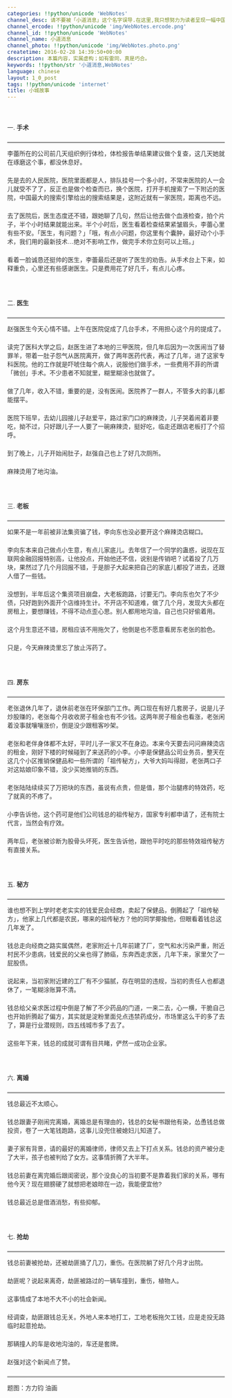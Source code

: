 ```yaml
---
categories: !!python/unicode 'WebNotes'
channel_desc: 请不要被「小道消息」这个名字误导.在这里,我只想努力为读者呈现一幅中国互联网的清明上河图.
channel_ercode: !!python/unicode 'img/WebNotes.ercode.png'
channel_id: !!python/unicode 'WebNotes'
channel_name: 小道消息
channel_photo: !!python/unicode 'img/WebNotes.photo.png'
createtime: 2016-02-28 14:39:50+00:00
description: 本篇内容，实属虚构；如有雷同，真是巧合。
keywords: !!python/str '小道消息,WebNotes'
language: chinese
layout: 1_0_post
tags: !!python/unicode 'internet'
title: 小城故事
---
```

<div class="rich_media_content" id="js_content">
<p style="font-family: Avenir, sans-serif; border: 0px; margin-top: 2px; margin-bottom: 22px; outline: 0px; color: rgb(51, 51, 51); white-space: normal;">
<br/>
</p>
<p style="font-family: Avenir, sans-serif; border: 0px; margin-top: 2px; margin-bottom: 22px; outline: 0px; color: rgb(51, 51, 51); white-space: normal;">
         一.
         <strong>
          手术
         </strong>
</p>
<hr style="font-family: Avenir, sans-serif; border-right-width: 0px; border-bottom-width: 0px; border-left-width: 0px; border-top-style: solid; border-top-color: rgb(234, 234, 234); height: 1px; margin-top: 1em; margin-bottom: 1em; color: rgb(51, 51, 51); white-space: normal;"/>
<p style="font-family: Avenir, sans-serif; border: 0px; margin-top: 2px; margin-bottom: 22px; outline: 0px; color: rgb(51, 51, 51); white-space: normal;">
         李蕾所在的公司前几天组织例行体检，体检报告单结果建议做个复查，这几天她就在琢磨这个事，都没休息好。
        </p>
<p style="font-family: Avenir, sans-serif; border: 0px; margin-top: 2px; margin-bottom: 22px; outline: 0px; color: rgb(51, 51, 51); white-space: normal;">
         先是去的人民医院，医院里面都是人，排队挂号一个多小时，不常来医院的人一会儿就受不了了，反正也是做个检查而已，换个医院，打开手机搜索了一下附近的医院，中国最大的搜索引擎给出的搜索结果是，这附近就有一家医院，距离也不远。
        </p>
<p style="font-family: Avenir, sans-serif; border: 0px; margin-top: 2px; margin-bottom: 22px; outline: 0px; color: rgb(51, 51, 51); white-space: normal;">
         去了医院后，医生态度还不错，跟她聊了几句，然后让他去做个血液检查，拍个片子，半个小时结果就能出来。半个小时后，医生看着检查结果紧皱眉头，李蕾心里有些不安。「医生，有问题？」「哦，有点小问题，你这里有个囊肿，最好动个小手术，我们用的最新技术…绝对不影响工作，做完手术你立刻可以上班。」
        </p>
<p style="font-family: Avenir, sans-serif; border: 0px; margin-top: 2px; margin-bottom: 22px; outline: 0px; color: rgb(51, 51, 51); white-space: normal;">
         看着一脸诚恳还挺帅的医生，李蕾最后还是听了医生的劝告。从手术台上下来，如释重负，心里还有些感谢医生。只是费用花了好几千，有点儿心疼。
        </p>
<p style="font-family: Avenir, sans-serif; border: 0px; margin-top: 2px; margin-bottom: 22px; outline: 0px; color: rgb(51, 51, 51); white-space: normal;">
<br/>
</p>
<p style="font-family: Avenir, sans-serif; border: 0px; margin-top: 2px; margin-bottom: 22px; outline: 0px; color: rgb(51, 51, 51); white-space: normal;">
         二.
         <strong>
          医生
         </strong>
</p>
<hr style="font-family: Avenir, sans-serif; border-right-width: 0px; border-bottom-width: 0px; border-left-width: 0px; border-top-style: solid; border-top-color: rgb(234, 234, 234); height: 1px; margin-top: 1em; margin-bottom: 1em; color: rgb(51, 51, 51); white-space: normal;"/>
<p style="font-family: Avenir, sans-serif; border: 0px; margin-top: 2px; margin-bottom: 22px; outline: 0px; color: rgb(51, 51, 51); white-space: normal;">
         赵强医生今天心情不错。上午在医院促成了几台手术，不用担心这个月的提成了。
        </p>
<p style="font-family: Avenir, sans-serif; border: 0px; margin-top: 2px; margin-bottom: 22px; outline: 0px; color: rgb(51, 51, 51); white-space: normal;">
         读完了医科大学之后，赵医生进了本地的三甲医院，但几年后因为一次医闹当了替罪羊，带着一肚子怨气从医院离开，做了两年医药代表，再过了几年，进了这家专科医院。他的工作就是吓唬住每个病人，说服他们做手术，一些费用不菲的所谓「微创」手术。不少患者不知就里，糊里糊涂也就做了。
        </p>
<p style="font-family: Avenir, sans-serif; border: 0px; margin-top: 2px; margin-bottom: 22px; outline: 0px; color: rgb(51, 51, 51); white-space: normal;">
         做了几年，收入不错，重要的是，没有医闹。医院养了一群人，不管多大的事儿都能摆平。
        </p>
<p style="font-family: Avenir, sans-serif; border: 0px; margin-top: 2px; margin-bottom: 22px; outline: 0px; color: rgb(51, 51, 51); white-space: normal;">
         医院下班早，去幼儿园接儿子赵爱平，路过家门口的麻辣烫，儿子哭着闹着非要吃，拗不过，只好跟儿子一人要了一碗麻辣烫，挺好吃，临走还跟店老板打了个招呼。
        </p>
<p style="font-family: Avenir, sans-serif; border: 0px; margin-top: 2px; margin-bottom: 22px; outline: 0px; color: rgb(51, 51, 51); white-space: normal;">
         到了晚上，儿子开始闹肚子，赵强自己也上了好几次厕所。
        </p>
<p style="font-family: Avenir, sans-serif; border: 0px; margin-top: 2px; margin-bottom: 22px; outline: 0px; color: rgb(51, 51, 51); white-space: normal;">
         麻辣烫用了地沟油。
        </p>
<p style="font-family: Avenir, sans-serif; border: 0px; margin-top: 2px; margin-bottom: 22px; outline: 0px; color: rgb(51, 51, 51); white-space: normal;">
<br/>
</p>
<p style="font-family: Avenir, sans-serif; border: 0px; margin-top: 2px; margin-bottom: 22px; outline: 0px; color: rgb(51, 51, 51); white-space: normal;">
         三.
         <strong>
          老板
         </strong>
</p>
<hr style="font-family: Avenir, sans-serif; border-right-width: 0px; border-bottom-width: 0px; border-left-width: 0px; border-top-style: solid; border-top-color: rgb(234, 234, 234); height: 1px; margin-top: 1em; margin-bottom: 1em; color: rgb(51, 51, 51); white-space: normal;"/>
<p style="font-family: Avenir, sans-serif; border: 0px; margin-top: 2px; margin-bottom: 22px; outline: 0px; color: rgb(51, 51, 51); white-space: normal;">
         如果不是一年前被非法集资骗了钱，李向东也没必要开这个麻辣烫店糊口。
        </p>
<p style="font-family: Avenir, sans-serif; border: 0px; margin-top: 2px; margin-bottom: 22px; outline: 0px; color: rgb(51, 51, 51); white-space: normal;">
         李向东本来自己做点小生意，有点儿家底儿。去年信了一个同学的蛊惑，说现在互联网金融回报特别高，让他投点，开始他还不信，说别是传销吧？试着投了几万块，果然过了几个月回报不错，于是胆子大起来把自己的家底儿都投了进去，还跟人借了一些钱。
        </p>
<p style="font-family: Avenir, sans-serif; border: 0px; margin-top: 2px; margin-bottom: 22px; outline: 0px; color: rgb(51, 51, 51); white-space: normal;">
         没想到，半年后这个集资项目崩盘，大老板跑路，讨要无门。李向东也欠了不少债，只好跑到外面开个店维持生计。不开店不知道难，做了几个月，发现大头都在房租上，要想赚钱，不得不动点歪心思。别人都用地沟油，自己也只好偷着用。
        </p>
<p style="font-family: Avenir, sans-serif; border: 0px; margin-top: 2px; margin-bottom: 22px; outline: 0px; color: rgb(51, 51, 51); white-space: normal;">
         这个月生意还不错，房租应该不用拖欠了，他倒是也不愿意看房东老张的脸色。
        </p>
<p style="font-family: Avenir, sans-serif; border: 0px; margin-top: 2px; margin-bottom: 22px; outline: 0px; color: rgb(51, 51, 51); white-space: normal;">
         只是，今天麻辣烫里忘了放止泻药了。
        </p>
<p style="font-family: Avenir, sans-serif; border: 0px; margin-top: 2px; margin-bottom: 22px; outline: 0px; color: rgb(51, 51, 51); white-space: normal;">
<br/>
</p>
<p style="font-family: Avenir, sans-serif; border: 0px; margin-top: 2px; margin-bottom: 22px; outline: 0px; color: rgb(51, 51, 51); white-space: normal;">
         四.
         <strong>
          房东
         </strong>
</p>
<hr style="font-family: Avenir, sans-serif; border-right-width: 0px; border-bottom-width: 0px; border-left-width: 0px; border-top-style: solid; border-top-color: rgb(234, 234, 234); height: 1px; margin-top: 1em; margin-bottom: 1em; color: rgb(51, 51, 51); white-space: normal;"/>
<p style="font-family: Avenir, sans-serif; border: 0px; margin-top: 2px; margin-bottom: 22px; outline: 0px; color: rgb(51, 51, 51); white-space: normal;">
         老张退休几年了，退休前老张在环保部门工作。两口现在有好几套房子，说是儿子炒股赚的，老张每个月收收房子租金也有不少钱。这两年房子租金也看涨，老张闲着没事就嚷嚷涨价，倒是没少跟租客吵架。
        </p>
<p style="font-family: Avenir, sans-serif; border: 0px; margin-top: 2px; margin-bottom: 22px; outline: 0px; color: rgb(51, 51, 51); white-space: normal;">
         老张和老伴身体都不太好，平时儿子一家又不在身边。本来今天要去问问麻辣烫店的租金，刚好下楼的时候碰到了来送药的小李。小李是保健品公司业务员，整天在这几个小区推销保健品和一些所谓的「祖传秘方」，大爷大妈叫得甜，老张两口子对这姑娘印象不错，没少买她推销的东西。
        </p>
<p style="font-family: Avenir, sans-serif; border: 0px; margin-top: 2px; margin-bottom: 22px; outline: 0px; color: rgb(51, 51, 51); white-space: normal;">
         老张陆陆续续买了万把块的东西，虽说有点贵，但是值，那个治腿疼的特效药，吃了就真的不疼了。
        </p>
<p style="font-family: Avenir, sans-serif; border: 0px; margin-top: 2px; margin-bottom: 22px; outline: 0px; color: rgb(51, 51, 51); white-space: normal;">
         小李告诉他，这个药可是他们公司钱总的祖传秘方，国家专利都申请了，还有院士代言，当然会有疗效。
        </p>
<p style="font-family: Avenir, sans-serif; border: 0px; margin-top: 2px; margin-bottom: 22px; outline: 0px; color: rgb(51, 51, 51); white-space: normal;">
         两年后，老张被诊断为股骨头坏死，医生告诉他，跟他平时吃的那些特效祖传秘方有直接关系。
        </p>
<p style="font-family: Avenir, sans-serif; border: 0px; margin-top: 2px; margin-bottom: 22px; outline: 0px; color: rgb(51, 51, 51); white-space: normal;">
<br/>
</p>
<p style="font-family: Avenir, sans-serif; border: 0px; margin-top: 2px; margin-bottom: 22px; outline: 0px; color: rgb(51, 51, 51); white-space: normal;">
         五.
         <strong>
          秘方
         </strong>
</p>
<hr style="font-family: Avenir, sans-serif; border-right-width: 0px; border-bottom-width: 0px; border-left-width: 0px; border-top-style: solid; border-top-color: rgb(234, 234, 234); height: 1px; margin-top: 1em; margin-bottom: 1em; color: rgb(51, 51, 51); white-space: normal;"/>
<p style="font-family: Avenir, sans-serif; border: 0px; margin-top: 2px; margin-bottom: 22px; outline: 0px; color: rgb(51, 51, 51); white-space: normal;">
         谁也想不到上学时老老实实的钱爱民会经商，卖起了保健品，倒腾起了「祖传秘方」，他家上几代都是农民，哪来的祖传秘方？他的同学揶揄他，但眼看着钱总这几年发了。
        </p>
<p style="font-family: Avenir, sans-serif; border: 0px; margin-top: 2px; margin-bottom: 22px; outline: 0px; color: rgb(51, 51, 51); white-space: normal;">
         钱总走向经商之路实属偶然，老家附近十几年前建了厂，空气和水污染严重，附近村民不少患病，钱爱民的父亲也得了肺癌，东奔西走求医，几年下来，家里欠了一屁股债。
        </p>
<p style="font-family: Avenir, sans-serif; border: 0px; margin-top: 2px; margin-bottom: 22px; outline: 0px; color: rgb(51, 51, 51); white-space: normal;">
         说起来，当初家附近建的工厂有不少猫腻，存在明显的违规，当初的责任人也都退休了，一笔糊涂账算不清。
        </p>
<p style="font-family: Avenir, sans-serif; border: 0px; margin-top: 2px; margin-bottom: 22px; outline: 0px; color: rgb(51, 51, 51); white-space: normal;">
         钱总给父亲求医过程中倒是了解了不少药品的门道，一来二去，心一横，干脆自己也开始折腾起了偏方，其实就是淀粉里面兑点违禁药成分，市场里这么干的多了去了，算是行业潜规则，四五线城市多了去了。
        </p>
<p style="font-family: Avenir, sans-serif; border: 0px; margin-top: 2px; margin-bottom: 22px; outline: 0px; color: rgb(51, 51, 51); white-space: normal;">
         这些年下来，钱总的成就可谓有目共睹，俨然一成功企业家。
        </p>
<p style="font-family: Avenir, sans-serif; border: 0px; margin-top: 2px; margin-bottom: 22px; outline: 0px; color: rgb(51, 51, 51); white-space: normal;">
<br/>
</p>
<p style="font-family: Avenir, sans-serif; border: 0px; margin-top: 2px; margin-bottom: 22px; outline: 0px; color: rgb(51, 51, 51); white-space: normal;">
         六.
         <strong>
          离婚
         </strong>
</p>
<hr style="font-family: Avenir, sans-serif; border-right-width: 0px; border-bottom-width: 0px; border-left-width: 0px; border-top-style: solid; border-top-color: rgb(234, 234, 234); height: 1px; margin-top: 1em; margin-bottom: 1em; color: rgb(51, 51, 51); white-space: normal;"/>
<p style="font-family: Avenir, sans-serif; border: 0px; margin-top: 2px; margin-bottom: 22px; outline: 0px; color: rgb(51, 51, 51); white-space: normal;">
         钱总最近不太顺心。
        </p>
<p style="font-family: Avenir, sans-serif; border: 0px; margin-top: 2px; margin-bottom: 22px; outline: 0px; color: rgb(51, 51, 51); white-space: normal;">
         钱总跟妻子刚闹完离婚，离婚总是有理由的，钱总的女秘书跟他有染，怂恿钱总做投资，卷了一大笔钱跑路，这事儿没兜住被媳妇儿知道了。
        </p>
<p style="font-family: Avenir, sans-serif; border: 0px; margin-top: 2px; margin-bottom: 22px; outline: 0px; color: rgb(51, 51, 51); white-space: normal;">
         妻子家有背景，请的最好的离婚律师，律师又去上下打点关系。钱总的资产被分走了大半，孩子也被判给了女方。这事情折腾了大半年。
        </p>
<p style="font-family: Avenir, sans-serif; border: 0px; margin-top: 2px; margin-bottom: 22px; outline: 0px; color: rgb(51, 51, 51); white-space: normal;">
         钱总前妻在离完婚后跟闺密说，那个没良心的当初要不是靠着我们家的关系，哪有他今天？现在翅膀硬了就想把老娘晾在一边，我能便宜他?
        </p>
<p style="font-family: Avenir, sans-serif; border: 0px; margin-top: 2px; margin-bottom: 22px; outline: 0px; color: rgb(51, 51, 51); white-space: normal;">
<span style="color: rgb(51, 51, 51); font-family: Avenir, sans-serif;">
          钱总最近总是借酒消愁，有些抑郁。
         </span>
</p>
<p style="font-family: Avenir, sans-serif; border: 0px; margin-top: 2px; margin-bottom: 22px; outline: 0px; color: rgb(51, 51, 51); white-space: normal;">
<br/>
</p>
<p style="font-family: Avenir, sans-serif; border: 0px; margin-top: 2px; margin-bottom: 22px; outline: 0px; color: rgb(51, 51, 51); white-space: normal;">
         七.
         <strong>
          抢劫
         </strong>
</p>
<hr style="font-family: Avenir, sans-serif; border-right-width: 0px; border-bottom-width: 0px; border-left-width: 0px; border-top-style: solid; border-top-color: rgb(234, 234, 234); height: 1px; margin-top: 1em; margin-bottom: 1em; color: rgb(51, 51, 51); white-space: normal;"/>
<p style="font-family: Avenir, sans-serif; border: 0px; margin-top: 2px; margin-bottom: 22px; outline: 0px; color: rgb(51, 51, 51); white-space: normal;">
         钱总前妻被抢劫，还被劫匪捅了几刀，重伤。在医院躺了好几个月才出院。
        </p>
<p style="font-family: Avenir, sans-serif; border: 0px; margin-top: 2px; margin-bottom: 22px; outline: 0px; color: rgb(51, 51, 51); white-space: normal;">
         劫匪呢？说起来离奇，劫匪被路过的一辆车撞到，重伤，植物人。
        </p>
<p style="font-family: Avenir, sans-serif; border: 0px; margin-top: 2px; margin-bottom: 22px; outline: 0px; color: rgb(51, 51, 51); white-space: normal;">
         这事情成了本地不大不小的社会新闻。
        </p>
<p style="font-family: Avenir, sans-serif; border: 0px; margin-top: 2px; margin-bottom: 22px; outline: 0px; color: rgb(51, 51, 51); white-space: normal;">
         经调查，劫匪跟钱总无关。外地人来本地打工，工地老板拖欠工钱，应是走投无路临时起意抢劫。
        </p>
<p style="font-family: Avenir, sans-serif; border: 0px; margin-top: 2px; margin-bottom: 22px; outline: 0px; color: rgb(51, 51, 51); white-space: normal;">
         那辆撞人的车是收地沟油的，车还是套牌。
        </p>
<p style="font-family: Avenir, sans-serif; border: 0px; margin-top: 2px; margin-bottom: 22px; outline: 0px; color: rgb(51, 51, 51); white-space: normal;">
         赵强对这个新闻点了赞。
        </p>
<hr style="font-family: Avenir, sans-serif; border-right-width: 0px; border-bottom-width: 0px; border-left-width: 0px; border-top-style: solid; border-top-color: rgb(234, 234, 234); height: 1px; margin-top: 1em; margin-bottom: 1em; color: rgb(51, 51, 51); white-space: normal;"/>
<p style="font-family: Avenir, sans-serif; border: 0px; margin-top: 2px; margin-bottom: 22px; outline: 0px; color: rgb(51, 51, 51); white-space: normal;">
         题图：方力钧 油画
        </p>
<p>
<br/>
</p>
</div>